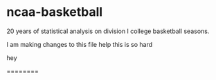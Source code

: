 # ncaa-basketball
20 years of statistical analysis on division I college basketball seasons. 

I am making changes to this file 
help this is so hard

hey
 
======== 
>>>>>